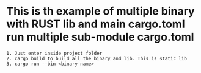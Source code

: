 # This is th example of multiple binary with RUST lib and main cargo.toml run multiple sub-module cargo.toml

    1. Just enter inside project folder
    2. cargo build to build all the binary and lib. This is static lib
    3. cargo run --bin <binary name>
